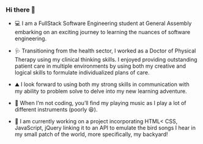 ### Hi there 👋

- 💻 I am a FullStack Software Engineering student at General Assembly embarking on an exciting journey to learning the nuances of software engineering. 

- 🩺 Transitioning from the health sector, I worked as a Doctor of Physical Therapy using my clinical thinking skills.  I enjoyed providing outstanding patient care in multiple environments by using both my creative and logical skills to formulate individualized plans of care.

- ⛰️  I look forward to using both my strong skills in communication with my ability to problem solve to delve into my new learning adventure.

- 🥁 When I’m not coding, you’ll find my playing music as I play a lot of different instruments (poorly 😆). 

- 🌱 I am currently working on a project incorporating HTML< CSS, JavaScript, jQuery linking it to an API to emulate the bird songs I hear in my small patch of the world, more specifically, my backyard! 
